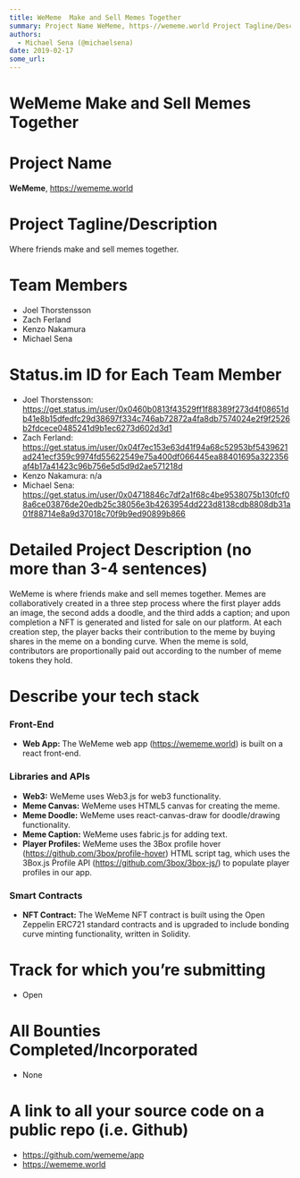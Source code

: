 ```yaml
---
title: WeMeme  Make and Sell Memes Together
summary: Project Name WeMeme, https-//wememe.world Project Tagline/Description Where friends make and sell memes together. Team Members Joel Thorstensson Zach Ferland Kenzo Nakamura Michael Sena Status.im ID for Each Team Member Joel Thorstensson- https-//get.status.im/user/0x0460b0813f43529ff1f88389f273d4f08651db41e8b15dfedfc29d38697f334c746ab72872a4fa8db7574024e2f9f2526b2fdcece0485241d9b1ec6273d602d3d1 Zach Ferland- https-//get.status.im/user/0x04f7ec153e63d41f94a68c52953bf5439621ad241ecf359c9974fd5562
authors:
  - Michael Sena (@michaelsena)
date: 2019-02-17
some_url: 
---
```


# WeMeme  Make and Sell Memes Together

# Project Name
**WeMeme**, https://wememe.world

# Project Tagline/Description
Where friends make and sell memes together.

# Team Members
* Joel Thorstensson
* Zach Ferland
* Kenzo Nakamura
* Michael Sena

# Status.im ID for Each Team Member
* Joel Thorstensson: https://get.status.im/user/0x0460b0813f43529ff1f88389f273d4f08651db41e8b15dfedfc29d38697f334c746ab72872a4fa8db7574024e2f9f2526b2fdcece0485241d9b1ec6273d602d3d1
* Zach Ferland: https://get.status.im/user/0x04f7ec153e63d41f94a68c52953bf5439621ad241ecf359c9974fd55622549e75a400df066445ea88401695a322356af4b17a41423c96b756e5d5d9d2ae571218d
* Kenzo Nakamura: n/a
* Michael Sena: https://get.status.im/user/0x04718846c7df2a1f68c4be9538075b130fcf08a6ce03876de20edb25c38056e3b4263954dd223d8138cdb8808db31a01f88714e8a9d37018c70f9b9ed90899b866

# Detailed Project Description (no more than 3-4 sentences)
WeMeme is where friends make and sell memes together. Memes are collaboratively created in a three step process where the first player adds an image, the second adds a doodle, and the third adds a caption; and upon completion a NFT is generated and listed for sale on our platform. At each creation step, the player backs their contribution to the meme by buying shares in the meme on a bonding curve. When the meme is sold, contributors are proportionally paid out according to the number of meme tokens they hold.

# Describe your tech stack
### Front-End
* **Web App:** The WeMeme web app (https://wememe.world) is built on a react front-end.

### Libraries and APIs
* **Web3:** WeMeme uses Web3.js for web3 functionality.
* **Meme Canvas:** WeMeme uses HTML5 canvas for creating the meme.
* **Meme Doodle:** WeMeme uses react-canvas-draw for doodle/drawing functionality.
* **Meme Caption:** WeMeme uses fabric.js for adding text.
* **Player Profiles:** WeMeme uses the 3Box profile hover (https://github.com/3box/profile-hover) HTML script tag, which uses the 3Box.js Profile API (https://github.com/3box/3box-js/) to populate player profiles in our app.

### Smart Contracts
* **NFT Contract:** The WeMeme NFT contract is built using the Open Zeppelin ERC721 standard contracts and is upgraded to include bonding curve minting functionality, written in Solidity.

# Track for which you’re submitting
* Open

# All Bounties Completed/Incorporated
* None

# A link to all your source code on a public repo (i.e. Github)
* https://github.com/wememe/app
* https://wememe.world




